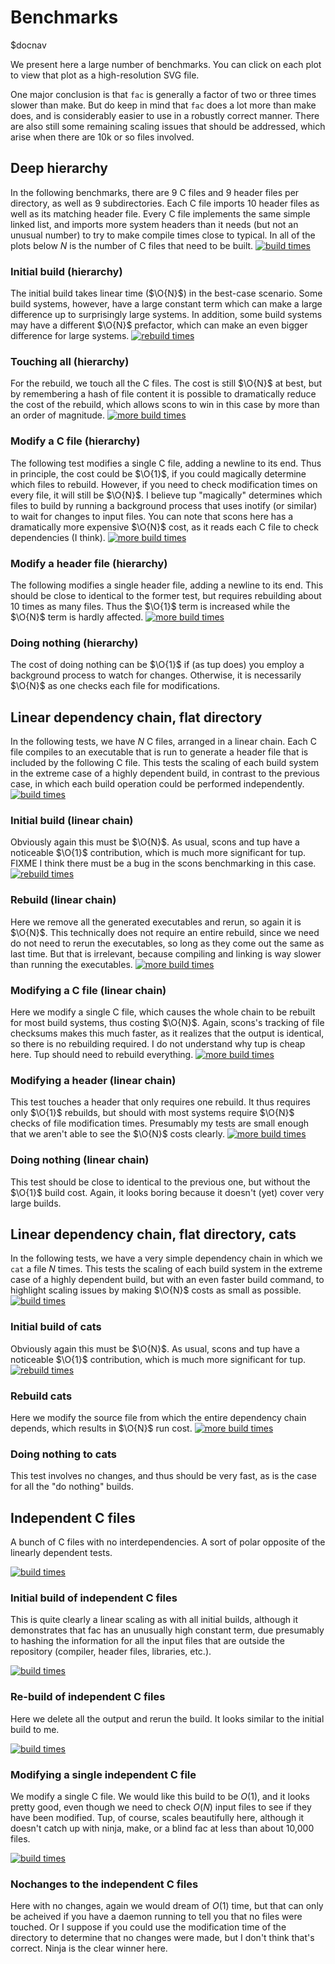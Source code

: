 # Benchmarks

$docnav

We present here a large number of benchmarks.  You can click on each
plot to view that plot as a high-resolution SVG file.

<!-- Each test was done using multiple file systems, to see how sensitive -->
<!-- the result is to file system speed.  Also note that you can click on -->
<!-- each plot to view a high-resolution version of that plot. -->

One major conclusion is that `fac` is generally a factor of two or
three times slower than make.  But do keep in mind that `fac` does
a lot more than make does, and is considerably easier to use in a
robustly correct manner.  There are also still some remaining scaling
issues that should be addressed, which arise when there are 10k or so
files involved.

## Deep hierarchy

$\newcommand\O[1]{\mathcal{O}(#1)}$
In the following benchmarks, there are 9 C files and 9 header files
per directory, as well as 9 subdirectories.  Each C file imports 10
header files as well as its matching header file.  Every C file
implements the same simple linked list, and imports more system
headers than it needs (but not an unusual number) to try to make
compile times close to typical.  In all of the plots below $N$ is the
number of C files that need to be built.
<a href="hierarchy-building.svg"><img
src="hierarchy-building.svg" alt="build times"/></a>

### Initial build (hierarchy)

The initial build takes linear time ($\O{N}$) in the best-case
scenario.  Some build systems, however, have a large constant term
which can make a large difference up to surprisingly large systems.
In addition, some build systems may have a different $\O{N}$
prefactor, which can make an even bigger difference for large
systems. <a href="hierarchy-touching-all.svg"><img
src="hierarchy-touching-all.svg" alt="rebuild times"/></a>

### Touching all (hierarchy)

For the rebuild, we touch all the C files.  The cost is still $\O{N}$
at best, but by remembering a hash of file content it is possible to
dramatically reduce the cost of the rebuild, which allows scons to win
in this case by more than an order of magnitude.  <a
href="hierarchy-modifying-c.svg"><img src="hierarchy-modifying-c.svg"
alt="more build times"/></a>

### Modify a C file (hierarchy)

The following test modifies a single C file, adding a newline to its
end.  Thus in principle, the cost could be $\O{1}$, if you could
magically determine which files to rebuild.  However, if you need to
check modification times on every file, it will still be $\O{N}$.  I
believe tup "magically" determines which files to build by running a
background process that uses inotify (or similar) to wait for changes
to input files.  You can note that scons here has a dramatically more
expensive $\O{N}$ cost, as it reads each C file to check dependencies
(I think).  <a href="hierarchy-modifying-header.svg"><img
src="hierarchy-modifying-header.svg" alt="more build times"/></a>

### Modify a header file (hierarchy)

The following modifies a single header file, adding a newline to its
end.  This should be close to identical to the former test, but
requires rebuilding about 10 times as many files.  Thus the $\O{1}$
term is increased while the $\O{N}$ term is hardly affected.  <a
href="hierarchy-doing-nothing.svg"><img
src="hierarchy-doing-nothing.svg" alt="more build times"/></a>

### Doing nothing (hierarchy)

The cost of doing nothing can be $\O{1}$ if (as tup does) you employ a
background process to watch for changes.  Otherwise, it is necessarily
$\O{N}$ as one checks each file for modifications.

## Linear dependency chain, flat directory

In the following tests, we have $N$ C files,
arranged in a linear chain.  Each C file compiles to an executable
that is run to generate a header file that is included by the
following C file.  This tests the scaling of each build system in the
extreme case of a highly dependent build, in contrast to the previous
case, in which each build operation could be performed independently.
<a href="dependent-chain-building.svg"><img
src="dependent-chain-building.svg" alt="build times"/></a>

### Initial build (linear chain)

Obviously again this must be $\O{N}$.  As usual, scons and tup have a
noticeable $\O{1}$ contribution, which is much more significant for
tup.  FIXME I think there must be a bug in the scons benchmarking in
this case.
<a href="dependent-chain-rebuilding.svg"><img
src="dependent-chain-rebuilding.svg" alt="rebuild times"/></a>

### Rebuild (linear chain)

Here we remove all the generated executables and rerun, so again it is
$\O{N}$.  This technically does not require an entire rebuild, since
we need do not need to rerun the executables, so long as they come out
the same as last time.  But that is irrelevant, because compiling and
linking is way slower than running the executables.
<a href="dependent-chain-modifying-c.svg"><img
src="dependent-chain-modifying-c.svg" alt="more build times"/></a>

### Modifying a C file (linear chain)

Here we modify a single C file, which causes the whole chain to be
rebuilt for most build systems, thus costing $\O{N}$.  Again, scons's
tracking of file checksums makes this much faster, as it realizes that
the output is identical, so there is no rebuilding required.  I do not
understand why tup is cheap here.  Tup should need to rebuild
everything.
<a href="dependent-chain-modifying-header.svg"><img
src="dependent-chain-modifying-header.svg" alt="more build times"/></a>

### Modifying a header (linear chain)

This test touches a header that only requires one rebuild.  It thus
requires only $\O{1}$ rebuilds, but should with most systems require
$\O{N}$ checks of file modification times.  Presumably my tests are
small enough that we aren't able to see the $\O{N}$ costs clearly.
<a href="dependent-chain-doing-nothing.svg"><img
src="dependent-chain-doing-nothing.svg" alt="more build times"/></a>

### Doing nothing (linear chain)

This test should be close to identical to the previous one, but
without the $\O{1}$ build cost.  Again, it looks boring because it
doesn't (yet) cover very large builds.

## Linear dependency chain, flat directory, cats

In the following tests, we have a very simple dependency chain in
which we `cat` a file $N$ times.  This tests the scaling of each build
system in the extreme case of a highly dependent build, but with an
even faster build command, to highlight scaling issues by making
$\O{N}$ costs as small as possible.
<a href="cat-building.svg"><img
src="cat-building.svg" alt="build times"/></a>

### Initial build of cats

Obviously again this must be $\O{N}$.  As usual, scons and tup have a
noticeable $\O{1}$ contribution, which is much more significant for
tup.
<a href="cat-rebuilding.svg"><img
src="cat-rebuilding.svg" alt="rebuild times"/></a>

### Rebuild cats

Here we modify the source file from which the entire dependency chain
depends, which results in $\O{N}$ run cost.  <a
href="cat-doing-nothing.svg"><img src="cat-doing-nothing.svg"
alt="more build times"/></a>

### Doing nothing to cats

This test involves no changes, and thus should be very fast, as is the
case for all the "do nothing" builds.

<!-- ## A few slow builds (all sleeps) -->

<!-- The following is a highly artificial test to see if tools can build in -->
<!-- an optimal order.  This test involves a buch of commands which sleep -->
<!-- for a given amount of time before producing a file.  These commands -->
<!-- are in dependency chains 3 commands long, and three of these chains -->
<!-- are slow.  So a parallel build should start the slow builds -->
<!-- immediately to finish in an optimal amount of time.  Naturally, there -->
<!-- is no way to determine which builds are slow until the second try. -->

<!-- This test is designed to represent the case (which is common with my -->
<!-- research code) where a few rules take much more time than the others. -->
<!-- Thus, it is best to start the slow rules early, since the total build -->
<!-- time is determined by when we start those few rules. -->

<!-- <a href="sleepy-building.svg"><img -->
<!-- src="sleepy-building.svg" alt="build times"/></a> -->

<!-- ### Initial build of sleeps -->

<!-- This must be $\O{N}$, and should come out to somewhere between $N$ and -->
<!-- $1.5N$ seconds.  The first build can be done a bit better first -->
<!-- building commands that are required in order to build other commands. -->
<!-- Make and fac both use this trick, and run a bit faster.  <a -->
<!-- href="sleepy-rebuilding.svg"><img src="sleepy-rebuilding.svg" -->
<!-- alt="rebuild times"/></a> -->

<!-- ### Rebuild sleeps -->

<!-- At this stage we should be able to finish rebuilding in $N-9$ seconds, -->
<!-- which is faster than the initial build, if we pay attention to how -->
<!-- much time the builds took the first time around.  Fac does this, and -->
<!-- manages to beat the competition on this test. -->

## Independent C files

A bunch of C files with no interdependencies.  A sort of polar
opposite of the linearly dependent tests.

<a href="independent-building.svg"><img
src="independent-building.svg" alt="build times"/></a>

### Initial build of independent C files

This is quite clearly a linear scaling as with all initial builds,
although it demonstrates that fac has an unusually high constant
term, due presumably to hashing the information for all the input
files that are outside the repository (compiler, header files,
libraries, etc.).

<a href="independent-rebuilding.svg"><img
src="independent-rebuilding.svg" alt="build times"/></a>

### Re-build of independent C files

Here we delete all the output and rerun the build.  It looks similar
to the initial build to me.

<a href="independent-modifying-c.svg"><img
src="independent-modifying-c.svg" alt="build times"/></a>

### Modifying a single independent C file

We modify a single C file.  We would like this build to be $O(1)$, and
it looks pretty good, even though we need to check $O(N)$ input files
to see if they have been modified.  Tup, of course, scales beautifully
here, although it doesn't catch up with ninja, make, or a blind fac at
less than about 10,000 files.

<a href="independent-doing-nothing.svg"><img
src="independent-doing-nothing.svg" alt="build times"/></a>

### Nochanges to the independent C files

Here with no changes, again we would dream of $O(1)$ time, but that
can only be acheived if you have a daemon running to tell you that no
files were touched.  Or I suppose if you could use the modification
time of the directory to determine that no changes were made, but I
don't think that's correct.  Ninja is the clear winner here.
